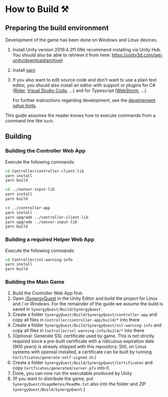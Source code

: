 # How to Build ⚒️

## Preparing the build environment

Development of the game has been done on Windows and Linux devices.

1. Install Unity version 2019.4.2f1
   (We recommend installing via Unity Hub. You should also be able to retrieve it from here: https://unity3d.com/get-unity/download/archive)
2. Install [yarn](https://yarnpkg.com/)
3. If you also want to edit source code and don't want to use a plain text editor,
   you should also install an editor with support or plugins for C# ([Rider](https://www.jetbrains.com/rider/),
   [Visual Studio Code](https://code.visualstudio.com/), ...) and for
   Typescript ([WebStorm](https://www.jetbrains.com/webstorm/), ...).
   
   For further instructions regarding development, see the
   [development setup hints](DevelopmentSetup.md).

This guide assumes the reader knows how to execute commands from a command line like
`bash`. 

## Building

### Building the Controller Web App

Execute the following commands:
```sh
cd Controller/controller-client-lib
yarn install
yarn build

cd ../sensor-input-lib
yarn install
yarn build

cd ../controller-app
yarn install
yarn upgrade ../controller-client-lib
yarn upgrade ../sensor-input-lib
yarn build
```

### Building a required Helper Web App

Execute the following commands:
```sh
cd Controller/ssl-warning-info
yarn install
yarn build
```
 
### Building the Main Game

1. Build the Controller Web App first.
2. Open [/SynergyQuest](../SynergyQuest) in the Unity Editor and build the project for Linux and / or Windows.
   For the remainder of the guide we assume the build is saved in `SynergyQuest/Build/SynergyQuest`.
3. Create a folder `SynergyQuest/Build/SynergyQuest/controller-app` and copy all files in `Controller/controller-app/build/*` into there
4. Create a folder `SynergyQuest/Build/SynergyQuest/ssl-warning-info` and copy all files in `Controller/ssl-warning-info/build/*` into there
5. (Optional: Generate SSL certificate used by game.
    This is not strictly required since a pre-built certificate with a ridiculous expiration date (900 years) is already shipped with this repository.
    Still, on Linux systems with openssl installed, a certificate can be built by running `Certificates/generate-self-signed.sh`.)
6. Create a folder `SynergyQuest/Build/SynergyQuest/Certificates` and copy `Certficates/generated/server.pfx` into it.
7. Done, you can now run the executable produced by Unity
8. (If you want to distribute the game, put `SynergyQuest/UsageNotes/ReadMe.txt` also into the folder and ZIP `SynergyQuest/Build/SynergyQuest`.)
